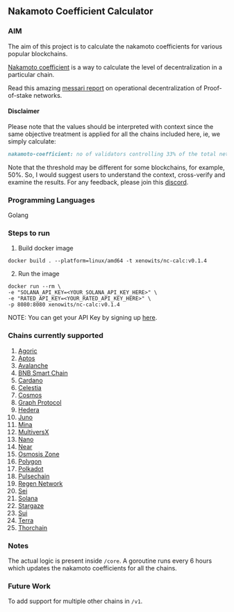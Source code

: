 ## Nakamoto Coefficient Calculator

### AIM

The aim of this project is to calculate the nakamoto coefficients for various popular blockchains.

[Nakamoto coefficient](https://news.earn.com/quantifying-decentralization-e39db233c28e) is a way to calculate the level of decentralization in a particular chain.

Read this amazing [messari report](https://messari.io/report/evaluating-validator-decentralization-geographic-and-infrastructure-distribution-in-proof-of-stake-networks) on operational decentralization of Proof-of-stake networks.

#### Disclaimer

Please note that the values should be interpreted with context since the same objective treatment is applied for all the chains included here, ie,
we simply calculate:
```markdown
nakamoto-coefficient: no of validators controlling 33% of the total network stake
```

Note that the threshold may be different for some blockchains, for example, 50%.
So, I would suggest users to understand the context, cross-verify and examine the results. For any feedback, please join this [discord](https://discord.gg/Una8qmFg).

### Programming Languages

Golang

### Steps to run
1. Build docker image
```shell
docker build . --platform=linux/amd64 -t xenowits/nc-calc:v0.1.4
```
2. Run the image
```shell
docker run --rm \
-e "SOLANA_API_KEY=<YOUR_SOLANA_API_KEY_HERE>" \
-e "RATED_API_KEY=<YOUR_RATED_API_KEY_HERE>" \
-p 8080:8080 xenowits/nc-calc:v0.1.4
```

NOTE: You can get your API Key by signing up [here](https://www.validators.app/users/sign_up?locale=en&network=mainnet).

### Chains currently supported

1. [Agoric](https://agoric.com/)
2. [Aptos](https://aptosfoundation.org/)
3. [Avalanche](https://www.avax.network/)
4. [BNB Smart Chain](https://www.bnbchain.org)
5. [Cardano](https://cardano.org/)
6. [Celestia](https://celestia.org/)
7. [Cosmos](https://cosmos.network/)
8. [Graph Protocol](https://thegraph.com/)
9. [Hedera](https://hedera.com/)
10. [Juno](https://www.junonetwork.io/)
11. [Mina](https://minaprotocol.com/)
12. [MultiversX](https://multiversx.com/)
13. [Nano](https://nano.org/)
14. [Near](https://near.org/)
15. [Osmosis Zone](https://osmosis.zone/)
16. [Polygon](https://polygon.technology/)
17. [Polkadot](https://polkadot.network/)
18. [Pulsechain](https://pulsechain.com/)
19. [Regen Network](https://www.regen.network/)
20. [Sei](https://sei.io/)
21. [Solana](https://solana.com/)
22. [Stargaze](https://stargaze.zone/)
23. [Sui](https://sui.io/)
24. [Terra](https://www.terra.money/)
25. [Thorchain](https://www.thorchain.com/)

### Notes

The actual logic is present inside `/core`. A goroutine runs every 6 hours which updates the nakamoto coefficients for all the chains.

### Future Work

To add support for multiple other chains in `/v1`.